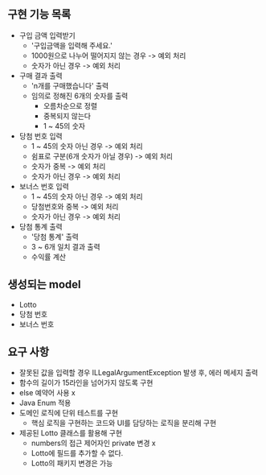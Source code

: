 ## 구현 기능 목록
- 구입 금액 입력받기
  - '구입금액을 입력해 주세요.'
  - 1000원으로 나누어 떨어지지 않는 경우 -> 예외 처리
  - 숫자가 아닌 경우 -> 예외 처리
- 구매 결과 출력
  - 'n개를 구매했습니다' 출력
  - 임의로 정해진 6개의 숫자를 출력
    - 오름차순으로 정렬
    - 중복되지 않는다
    - 1 ~ 45의 숫자
- 당첨 번호 입력
    - 1 ~ 45의 숫자 아닌 경우 -> 예외 처리
    - 쉼표로 구분(6개 숫자가 아닐 경우) -> 예외 처리
    - 숫자가 중복 -> 예외 처리
    - 숫자가 아닌 경우 -> 예외 처리
- 보너스 번호 입력
  - 1 ~ 45의 숫자 아닌 경우 -> 예외 처리
  - 당첨번호와 중복 -> 예외 처리
  - 숫자가 아닌 경우 -> 예외 처리
- 당첨 통계 출력
  - '당첨 통계' 출력
  - 3 ~ 6개 일치 결과 출력
  - 수익률 계산

## 생성되는 model
- Lotto
- 당첨 번호
- 보너스 번호
## 요구 사항
- 잘못된 값을 입력할 경우 ILLegalArgumentException 발생 후, 에러 메세지 출력
- 함수의 길이가 15라인을 넘어가지 않도록 구현
- else 예약어 사용 x
- Java Enum 적용
- 도메인 로직에 단위 테스트를 구현
  - 핵심 로직을 구현하는 코드와 UI를 담당하는 로직을 분리해 구현
- 제공된 Lotto 클래스를 활용해 구현
  - numbers의 접근 제어자인 private 변경 x
  - Lotto에 필드를 추가할 수 없다.
  - Lotto의 패키지 변경은 가능